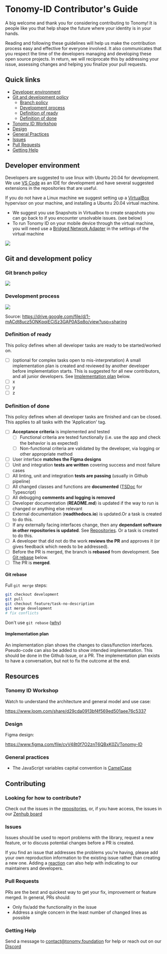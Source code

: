 # Tonomy-ID Contributor's Guide

A big welcome and thank you for considering contributing to Tonomy! It is people like you that help shape the future where your identity is in your hands.

Reading and following these guidelines will help us make the contribution process easy and effective for everyone involved. It also communicates that you respect the time of the developers managing and developing these open source projects. In return, we will reciprocate this by addressing your issue, assessing changes and helping you finalize your pull requests.

## Quick links

* [Developer environment](#developer-environment)
* [Git and development policy](#git-and-development-policy)
  * [Branch policy](#git-branch-policy)
  * [Development process](#development-process)
  * [Definition of ready](#definition-of-ready)
  * [Definition of done](#definition-of-done)
* [Tonomy ID Workshop](#tonomy-id-workshop)
* [Design](#design)
* [General Practices](#general-practices)
* [Issues](#issues)
* [Pull Requests](#pull-requests)
* [Getting Help](#getting-help)

## Developer environment

Developers are suggested to use linux with Ubuntu 20.04 for development. We use [VS Code](https://code.visualstudio.com/) as an IDE for development and have several suggested extensions in the repositories that are useful.

If you do not have a Linux machine we suggest setting up a [VirtualBox](https://www.virtualbox.org/) hypervisor on your machine, and installing a Ubuntu 20.04 virtual machine.

* We suggest you use Snapshots in Virtualbox to create snapshots you can go back to if you encounter unsolvable issues. (see below)
* To run Tonomy ID on your mobile device through the virtual machine, you will need use a [Bridged Network Adapter](https://www.techrepublic.com/article/how-to-set-bridged-networking-in-a-virtualbox-virtual-machine/) in the settings of the virtual machine

<img src="./assets/snapshots.jpg" />

## Git and development policy

### Git branch policy

<img src="./assets/Development process-Branch.drawio.png" />

### Development process

<img src="./assets/Development process-Advanced dev process.drawio.png" />

Source: <https://drive.google.com/file/d/1-mACdt8ucz5ONKpqiECjSz3GAP0ASq8o/view?usp=sharing>

### Definition of ready

This policy defines when all developer tasks are ready to be started/worked on.

* [ ] (optional for complex tasks open to mis-interpretation) A small implementation plan is created and reviewed by another developer before implementation starts. This is suggested for all new contributors, and all junior developers. See [Implementation plan](#implementation-plan) below.
* [ ] x
* [ ] y
* [ ] z

### Definition of done

This policy defines when all developer tasks are finished and can be closed. This applies to all tasks with the 'Application' tag.

* [ ] **Acceptance criteria** is implemented and tested
  * [ ] Functional criteria are tested functionally (i.e. use the app and check the behavior is as expected)
  * [ ] Non-functional criteria are validated by the developer, via logging or other appropriate method
* [ ] User interface **matches the Figma designs**
* [ ] Unit and integration **tests are written** covering success and most failure cases
* [ ] All linting, unit and integration **tests are passing** (usually in Github pipeline)
* [ ] All changed classes and functions are **documented** ([TSDoc](https://tsdoc.org/) for Typescript)
* [ ] All debugging **comments and logging is removed**
* [ ] Developer documentation (**README.md**) is updated if the way to run is changed or anything else relevant
* [ ] External documentation (**readthedocs.io**) is updated.Or a task is created to do this.
* [ ] If any externally facing interfaces change, then any **dependant software in other repositories is updated**. See [Repositories](https://github.com/Tonomy-Foundation/Tonomy-ID-Integration/tree/development#repositories). Or a task is created to do this.
* [ ] A developer that did not do the work **reviews the PR** and approves it (or gives feedback which needs to be addressed).
* [ ] Before the PR is merged, the branch is **rebased** from development. See [Git rebase](#git-rebase) below.
* [ ] The PR is **merged**.

#### Git rebase

Full `git merge` steps:

```bash
git checkout development
git pull
git checkout feature/task-no-description
git merge development
# fix conflicts
```

Don't use `git rebase` ([why](https://medium.com/@fredrikmorken/why-you-should-stop-using-git-rebase-5552bee4fed1))

#### Implementation plan

An implementation plan shows the changes to class/function interfaces. Pseudo-code can also be added to show intended implementation. This should be done in the Github Issue, or a PR. The implementation plan exists to have a conversation, but not to fix the outcome at the end.

## Resources

### Tonomy ID Workshop

Watch to understand the architecture and general model and use case:

<https://www.loom.com/share/d29cda0913bf4f569ed501aee76c5337>

### Design

Figma design:

<https://www.figma.com/file/cvV48t0f7O2znT6QBxK0Zj/Tonomy-ID>

### General practices

* The JavaScript variables capital convention is [CamelCase](https://textcaseconvert.com/blog/what-is-camel-case/)

## Contributing

### Looking for how to contribute?

Check out the issues in the [repositories](./README.md#repositories), or, if you have access, the issues in our [Zenhub board](https://app.zenhub.com/workspaces/tonomy-id-62a06b705d27820023023630/board)

### Issues

Issues should be used to report problems with the library, request a new feature, or to discuss potential changes before a PR is created.

If you find an issue that addresses the problems you're having, please add your own reproduction information to the existing issue rather than creating a new one. Adding a [reaction](link) can also help with indicating to our maintainers and developers.

### Pull Requests

PRs are the best and quickest way to get your fix, improvement or feature merged. In general, PRs should:

* Only fix/add the functionality in the issue
* Address a single concern in the least number of changed lines as possible

### Getting Help

Send a message to contact@tonomy.foundation for help or reach out on our [Discord](https://discord.gg/rrJwz6Uf5P)
